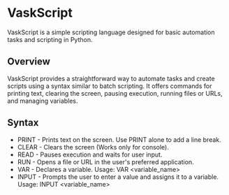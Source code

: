 # VaskScript

VaskScript is a simple scripting language designed for basic automation tasks and scripting in Python.

## Overview

VaskScript provides a straightforward way to automate tasks and create scripts using a syntax similar to batch scripting. It offers commands for printing text, clearing the screen, pausing execution, running files or URLs, and managing variables.

## Syntax
- PRINT - Prints text on the screen. Use PRINT alone to add a line break.
- CLEAR - Clears the screen (Works only for console).
- READ - Pauses execution and waits for user input.
- RUN - Opens a file or URL in the user's preferred application.
- VAR - Declares a variable. Usage: VAR <variable_name> <value>
- INPUT - Prompts the user to enter a value and assigns it to a variable. Usage: INPUT <variable_name>
